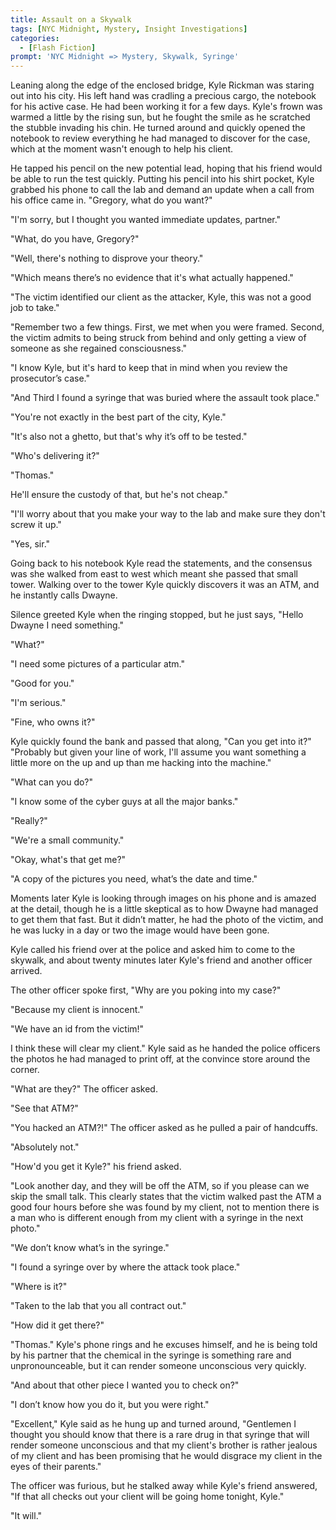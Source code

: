 ```yaml
---
title: Assault on a Skywalk
tags: [NYC Midnight, Mystery, Insight Investigations]
categories:
  - [Flash Fiction]
prompt: 'NYC Midnight => Mystery, Skywalk, Syringe'
---
```

Leaning along the edge of the enclosed bridge, Kyle Rickman was staring out into his city.  His left hand was cradling a precious cargo, the notebook for his active case.  He had been working it for a few days.  Kyle's frown was warmed a little by the rising sun, but he fought the smile as he scratched the stubble invading his chin.  He turned around and quickly opened the notebook to review everything he had managed to discover for the case, which at the moment wasn't enough to help his client.

He tapped his pencil on the new potential lead, hoping that his friend would be able to run the test quickly.  Putting his pencil into his shirt pocket, Kyle grabbed his phone to call the lab and demand an update when a call from his office came in.<!-- more --> "Gregory, what do you want?"

"I'm sorry, but I thought you wanted immediate updates, partner."

"What, do you have, Gregory?"

"Well, there's nothing to disprove your theory."

"Which means there’s no evidence that it's what actually happened."

"The victim identified our client as the attacker, Kyle, this was not a good job to take."

"Remember two a few things.  First, we met when you were framed.  Second, the victim admits to being struck from behind and only getting a view of someone as she regained consciousness."

"I know Kyle, but it's hard to keep that in mind when you review the prosecutor’s case."

"And Third I found a syringe that was buried where the assault took place."

"You're not exactly in the best part of the city, Kyle."

"It's also not a ghetto, but that's why it’s off to be tested."

"Who's delivering it?"

"Thomas."

He'll ensure the custody of that, but he's not cheap."

"I'll worry about that you make your way to the lab and make sure they don't screw it up."

"Yes, sir."

Going back to his notebook Kyle read the statements, and the consensus was she walked from east to west which meant she passed that small tower.  Walking over to the tower Kyle quickly discovers it was an ATM, and he instantly calls Dwayne.

Silence greeted Kyle when the ringing stopped, but he just says, "Hello Dwayne I need something."

"What?"

"I need some pictures of a particular atm."

"Good for you."

"I'm serious."

"Fine, who owns it?"

Kyle quickly found the bank and passed that along, "Can you get into it?"
"Probably but given your line of work, I'll assume you want something a little more on the up and up than me hacking into the machine."

"What can you do?"

"I know some of the cyber guys at all the major banks."

"Really?"

"We're a small community."

"Okay, what's that get me?"

"A copy of the pictures you need, what’s the date and time."

Moments later Kyle is looking through images on his phone and is amazed at the detail, though he is a little skeptical as to how Dwayne had managed to get them that fast.  But it didn’t matter, he had the photo of the victim, and he was lucky in a day or two the image would have been gone.

Kyle called his friend over at the police and asked him to come to the skywalk, and about twenty minutes later Kyle's friend and another officer arrived.

The other officer spoke first, "Why are you poking into my case?"

"Because my client is innocent."

"We have an id from the victim!"

I think these will clear my client." Kyle said as he handed the police officers the photos he had managed to print off, at the convince store around the corner.

"What are they?" The officer asked.

"See that ATM?"

"You hacked an ATM?!" The officer asked as he pulled a pair of handcuffs.

"Absolutely not."

"How'd you get it Kyle?" his friend asked.

"Look another day, and they will be off the ATM, so if you please can we skip the small talk.  This clearly states that the victim walked past the ATM a good four hours before she was found by my client, not to mention there is a man who is different enough from my client with a syringe in the next photo."

"We don’t know what’s in the syringe."

"I found a syringe over by where the attack took place."

"Where is it?"

"Taken to the lab that you all contract out."

"How did it get there?"

"Thomas." Kyle's phone rings and he excuses himself, and he is being told by his partner that the chemical in the syringe is something rare and unpronounceable, but it can render someone unconscious very quickly.

"And about that other piece I wanted you to check on?"

"I don’t know how you do it, but you were right."

"Excellent," Kyle said as he hung up and turned around, "Gentlemen I thought you should know that there is a rare drug in that syringe that will render someone unconscious and that my client's brother is rather jealous of my client and has been promising that he would disgrace my client in the eyes of their parents."

The officer was furious, but he stalked away while Kyle's friend answered, "If that all checks out your client will be going home tonight, Kyle."

"It will."